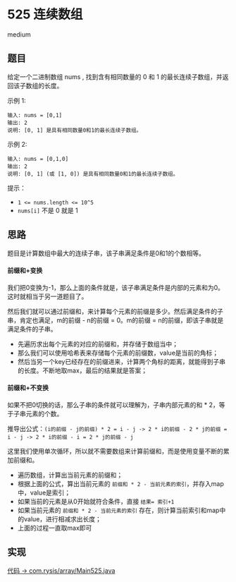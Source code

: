 # 525 连续数组

medium

## 题目

给定一个二进制数组 nums , 找到含有相同数量的 0 和 1 的最长连续子数组，并返回该子数组的长度。

示例 1:
```
输入: nums = [0,1]
输出: 2
说明: [0, 1] 是具有相同数量0和1的最长连续子数组。
```
示例 2:
```
输入: nums = [0,1,0]
输出: 2
说明: [0, 1] (或 [1, 0]) 是具有相同数量0和1的最长连续子数组。
```

提示：

- `1 <= nums.length <= 10^5`
- `nums[i]` 不是 0 就是 1

## 思路

题目是计算数组中最大的连续子串，该子串满足条件是0和1的个数相等。

#### 前缀和+变换

我们把0变换为-1，那么上面的条件就是，该子串满足条件是内部的元素和为0。这时就相当于另一道题目了。

然后我们就可以通过前缀和，来计算每个元素的前缀是多少。然后满足条件的子串，肯定也满足，m的前缀 - n的前缀 = 0。m的前缀 = n的前缀，即该子串就是满足条件的子串。

- 先遍历求出每个元素的对应的前缀和，并存储于数组当中；
- 那么我们可以使用哈希表来存储每个元素的前缀数，value是当前的角标；
- 然后当另一个key已经存在的前缀进来，计算两个角标的距离，就能得到子串的长度。不断地取max，最后的结果就是答案；

#### 前缀和+不变换

如果不把0切换的话，那么子串的条件就可以理解为，子串内部元素的和 * 2，等于子串元素的个数。

推导出公式：`(i的前缀 - j的前缀) * 2 = i - j -> 2 * i的前缀 - 2 * j的前缀 = i - j -> 2 * i的前缀 - i = 2 * j的前缀 - j`

这里我们使用单次循环，所以就不需要数组来计算前缀和，而是使用变量不断的累加前缀和。

- 遍历数组，计算出当前元素的前缀和；
- 根据上面的公式，算出当前元素的 `前缀和 * 2 - 当前元素的索引`，并存入map中，value是索引；
- 如果当前的元素是从0开始就符合条件，直接 `结果= 索引+1`
- 如果当前元素的 `前缀和 * 2 - 当前元素的索引` 存在，则计算当前索引和map中的value，进行相减求出长度；
- 上面的过程一直取max即可

## 实现

[代码 -> com.rysis/array/Main525.java](../../src/com/rysis/array/Main525.java)